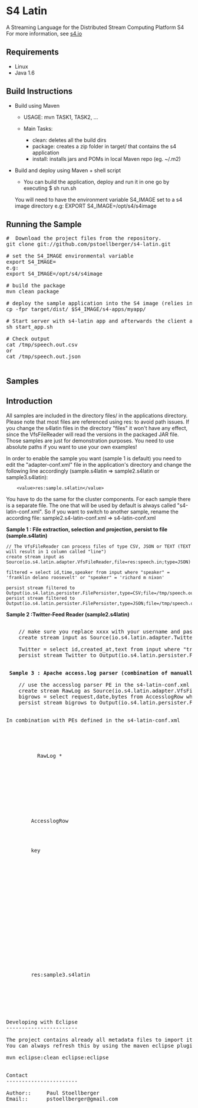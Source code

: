S4 Latin
==============================
A Streaming Language for the Distributed Stream Computing Platform S4
For more information, see [s4.io](http://s4.io)

Requirements
------------

* Linux
* Java 1.6

Build Instructions
------------------

* Build using Maven

	- USAGE: mvn TASK1, TASK2, ...
	
	- Main Tasks:
	
		+ clean: deletes all the build dirs
		+ package: creates a zip folder in target/ that contains the s4 application
		+ install: installs jars and POMs in local Maven repo (eg. ~/.m2)

* Build and deploy using Maven + shell script

    - You can build the application, deploy and run it in one go by executing
    $ sh run.sh
    
    You will need to have the environment variable S4_IMAGE set to a s4 image directory
    e.g: EXPORT S4_IMAGE=/opt/s4/s4image



Running the Sample
---------------------------------------
<pre>
#  Download the project files from the repository.
git clone git://github.com/pstoellberger/s4-latin.git

# set the S4_IMAGE environmental variable
export S4_IMAGE=<path to s4 image>
e.g:
export S4_IMAGE=/opt/s4/s4image

# build the package
mvn clean package

# deploy the sample application into the S4 image (relies in the S4_IMAGE environmental variable)
cp -fpr target/dist/ $S4_IMAGE/s4-apps/myapp/

# Start server with s4-latin app and afterwards the client adapter as well
sh start_app.sh

# Check output
cat /tmp/speech.out.csv
or
cat /tmp/speech.out.json

</pre>

Samples
---------------------------------------

Introduction
---------------------------------------
All samples are included in the directory files/ in the applications directory.
Please note that most files are referenced using res: to avoid path issues.
If you change the s4latin files in the directory "files" it won't have any effect, since the VfsFileReader will read the versions in the packaged JAR file.
Those samples are just for demonstration purposes. You need to use absolute paths if you want to use your own examples!

In order to enable the sample you want (sample 1 is default) you need to edit the "adapter-conf.xml" file in the application's directory
and change the following line accordingly (sample.s4latin => sample2.s4latin or sample3.s4latin):

        <value>res:sample.s4latin</value>

You have to do the same for the cluster components.
For each sample there is a separate file. The one that will be used by default is always called "s4-latin-conf.xml".
So if you want to switch to another sample, rename the according file: sample2.s4-latin-conf.xml => s4-latin-conf.xml


<b> Sample 1 : File extraction, selection and projection, persist to file (sample.s4latin) </b>

    // The VfsFileReader can process files of type CSV, JSON or TEXT (TEXT will result in 1 column called "line")
    create stream input as Source(io.s4.latin.adapter.VfsFileReader,file=res:speech.in;type=JSON)
    
    filtered = select id,time,speaker from input where "speaker" = 'franklin delano roosevelt' or "speaker" = 'richard m nixon'
    
    persist stream filtered to Output(io.s4.latin.persister.FilePersister,type=CSV;file=/tmp/speech.out.csv;delimiter=\t)
    persist stream filtered to Output(io.s4.latin.persister.FilePersister,type=JSON;file=/tmp/speech.out.json;)


<b> Sample 2 :Twitter-Feed Reader (sample2.s4latin) </b>
<pre>

    // make sure you replace xxxx with your username and password
    create stream input as Source(io.s4.latin.adapter.TwitterFeedListener,user=xxxx;password=xxxx;url=http://stream.twitter.com:80/1/statuses/sample.json)
    
    Twitter = select id,created_at,text from input where "truncated" = 'true'
    persist stream Twitter to Output(io.s4.latin.persister.FilePersister,type=CSV;file=/tmp/truncated_twitter_data;delimiter=\t\t)


<b> Sample 3 : Apache access.log parser (combination of manually configured PEs and s4latin (sample3.s4latin + sample3.s4-latin-conf.xml) </b>

    // use the accesslog parser PE in the s4-latin-conf.xml in combination with the s4latin process defined below
    create stream RawLog as Source(io.s4.latin.adapter.VfsFileReader,file=res:mini-access.log;type=TEXT)
    bigrows = select request,date,bytes from AccesslogRow where "bytes" > '20000' and "response" = '200'
    persist stream bigrows to Output(io.s4.latin.persister.FilePersister,type=JSON;file=/tmp/bigrows;)


In combination with PEs defined in the s4-latin-conf.xml
    
    <bean id="accesslogParserPE" class="io.s4.examples.logstats.pe.AccessLogParserPE">
      <property name="id" value="accesslogPE"/>
      <property name="keys">
        <list>
          <value>RawLog *</value>
        </list>
      </property>
      <property name="columnName" value="line"/>
      <property name="dispatcher" ref="resourceDispatcher"/>
      <property name="outputStreamName" value="AccesslogRow"/>
    </bean>
  
    <bean id="resourceSeenPartitioner" class="io.s4.dispatcher.partitioner.DefaultPartitioner">
    <property name="streamNames">
      <list>
        <value>AccesslogRow</value>
      </list>
    </property>
    <property name="hashKey">
      <list>
        <value>key</value>
      </list>
    </property>
    <property name="hasher" ref="hasher"/>
    <property name="debug" value="false"/>
    </bean>

    <bean id="resourceDispatcher" class="io.s4.dispatcher.Dispatcher" init-method="init">
    <property name="partitioners">
      <list>
        <ref bean="resourceSeenPartitioner"/>
      </list>
    </property>
    <property name="eventEmitter" ref="commLayerEmitter"/>
    <property name="loggerName" value="s4"/>
    </bean>
  
  
    <bean id="latinModule" class="io.s4.latin.core.Module" init-method="init">
    <property name="latinFile" >
    <list>
        <value>res:sample3.s4latin</value>
      </list>
    </property>
    <property name="processPEs" value="true"/>
    </bean>
    


Developing with Eclipse
-----------------------

The project contains already all metadata files to import it as Eclipse project.
You can always refresh this by using the maven eclipse plugin:

mvn eclipse:clean eclipse:eclipse


Contact
-----------------------

Author::     Paul Stoellberger
Email::      pstoellberger@gmail.com


